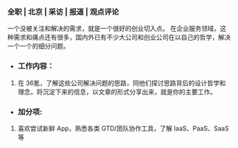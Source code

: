 ### 全职 | 北京 | 采访 | 报道 | 观点评论

一个没被关注和解决的需求，就是一个很好的创业切入点。 在企业服务领域，这种需求和痛点还有很多，国内外已有不少大公司和创业公司在以自己的哲学，解决一个一个的细分问题。

* ### 工作内容：

1. 在 36氪，了解这些公司解决问题的思路，同他们探讨思路背后的设计哲学和理念，将沉淀下来的信息，以文章的形式分享出来，就是你的主要工作。

* ### 加分项:

1. 喜欢尝试新鲜 App，熟悉各类 GTD/团队协作工具，了解 IaaS、PaaS、SaaS 等

